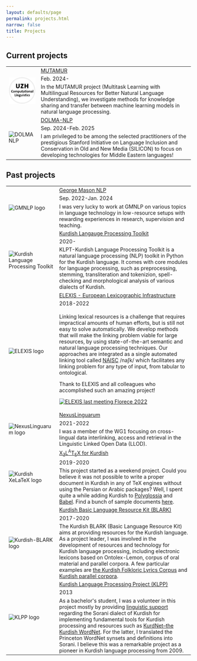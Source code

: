 ```yaml
---
layout: defaults/page
permalink: projects.html
narrow: false
title: Projects
---
```



<html>
<head>
		<style>
		.revcap {
		display: inline-block;
		text-transform: uppercase;
		-webkit-transform: rotateY(180deg);
		-moz-transform: rotateY(180deg);
		-ms-transform: rotateY(180deg);
		transform: rotateY(180deg);
		}
		</style>
</head>

<body>
<h2>Current projects</h2>

<div class="container">
  <div class="row">
    <div class="col-12">
		<table class="table table-image table-responsive">
		  <tbody>
		  	<tr>
		      <td class="w-25" rowspan="3">
			      <img src="/docs/images/CL-UZH-logo.png" class="img-fluid img-thumbnail" alt="CL UZH logo">
		      </td>
		      <td><a href="https://www.cl.uzh.ch/en/research-groups/texttechnologies/research/machine-learning/mutamur.html" target="_blank">MUTAMUR</a></td>
		    </tr>
		      <tr>
			    <td>Feb. 2024-</td>
			  </tr>
			  <tr>
			    <td>In the MUTAMUR project (Multitask Learning with Multilingual Resources for Better Natural Language Understanding), we investigate methods for knowledge sharing and transfer between machine learning models in natural language processing.</td>
			  </tr>
		  	<tr>
		      <td class="w-25" rowspan="3">
			      <img src="https://dolma-nlp.github.io/assets/DOLMA-NLP.png" class="img-fluid img-thumbnail" alt="DOLMA NLP">
		      </td>
		      <td><a href="https://dolma-nlp.github.io/" target="_blank">DOLMA-NLP</a></td>
		    </tr>
		      <tr>
			    <td>Sep. 2024-Feb. 2025</td>
			  </tr>
			  <tr>
			    <td>I am privileged to be among the selected practitioners of the prestigious Stanford Initiative on Language Inclusion and Conservation in Old and New Media (SILICON) to focus on developing technologies for Middle Eastern languages!</td>
			  </tr>
		  </tbody>
		</table>   
    </div>
  </div>
</div>



<h2>Past projects</h2>

<div class="container">
  <div class="row">
    <div class="col-12">
		<table class="table table-image table-responsive">
		  <tbody>
		  	<tr>
		  <td class="w-25" rowspan="3">
			      <img src="/docs/images/gmnlp.png" class="img-fluid img-thumbnail" alt="GMNLP logo">
		      </td>
		      <td><a href="https://nlp.cs.gmu.edu/" target="_blank">George Mason NLP</a></td>
		    </tr>
		      <tr>
			    <td>Sep. 2022-Jan. 2024</td>
			  </tr>
			  <tr>
			    <td>I was very lucky to work at GMNLP on various topics in language technology in low-resource setups with rewarding experiences in research, supervision and teaching.</td>
			  </tr>
			  <tr>
		      <td class="w-25" rowspan="3">
			      <img src="https://raw.githubusercontent.com/sinaahmadi/klpt/master/docs/img/KLPT_logo.png" class="img-fluid img-thumbnail" alt="Kurdish Language Processing Toolkit">
		      </td>
		      <td><a href="https://github.com/sinaahmadi/klpt" target="_blank">Kurdish Langauge Processing Toolkit</a></td>
		    </tr>
		    <tr>
			    <td>2020-</td>
			 </tr>
			  <tr>
			    <td>KLPT-Kurdish Language Processing Toolkit is a natural language processing (NLP) toolkit in Python for the Kurdish language. It comes with core modules for language processing, such as preprocessing, stemming, transliteration and tokenizion, spell-checking and morphological analysis of various dialects of Kurdish.</td>
			  </tr>
		  	<tr>
		      <td class="w-25" rowspan="3">
			      <img src="/docs/images/elexis_logo.jpeg" class="img-fluid img-thumbnail" alt="ELEXIS logo">
		      </td>
		      <td><a href="https://elex.is" target="_blank">ELEXIS - European Lexicographic Infrastructure</a></td>
		    </tr>
		    <tr>
			    <td>2018-2022</td>
			  </tr>
			  <tr>
			    <td>
			    	<p>
			    		Linking lexical resources is a challenge that requires impractical amounts of human efforts, but is still not easy to solve automatically. We develop methods that will make the linking problem viable for large resources, by using state-of-the-art semantic and natural language processing techniques. Our approaches are integrated as a single automated linking tool called <a href="https://github.com/insight-centre/naisc" target="_blank">NAISC</a> /naʃk/ which facilitates any linking problem for any type of input, from tabular to ontological.
						</p>
						<p>Thank to ELEXIS and all colleagues who accomplished such an amazing project!</p>
						<p><a href="/docs/pictures/ELEXIS_last_meeting.jpg" target="_blank"><img src="/docs/pictures/ELEXIS_last_meeting.jpg" class="img-fluid img-thumbnail" alt="ELEXIS last meeting Florece 2022"></a></p>
					</td>
			  </tr>
		  	<tr>
		      <td class="w-25" rowspan="3">
			      <img src="/docs/images/Nexus-Linguarum_Web-Logo-head-08.png" class="img-fluid img-thumbnail" alt="NexusLinguarum logo">
		      </td>
		      <td><a href="https://nexuslinguarum.eu/" target="_blank">NexusLinguarum</a></td>
		    </tr>
		    <tr>
			    <td>2021-2022</td>
			 </tr>
			  <tr>
			    <td>I was a member of the WG1 focusing on cross-lingual data interlinking, access and retrieval in the Linguistic Linked Open Data (LLOD).</td>
			  </tr>
		  	<tr>
		      <td class="w-25" rowspan="3">
			      <img src="/docs/images/Kurdish_XeLaTeX_logo.png" class="img-fluid img-thumbnail" alt="Kurdish XeLaTeX logo">
		      </td>
		      <td><a href="https://kurdishxelatex.github.io/" target="_blank"><span class="latex">X<sub>Ǝ</sub>L<sup>A</sup>T<sub>E</sub>X</span> for Kurdish</a></td>
		    </tr>
		    <tr>
			    <td>2019-2020</td>
			 </tr>
			  <tr>
			    <td>This project started as a weekend project. Could you believe it was not possible to write a proper document in Kurdish in any of TeX engines without using the Persian or Arabic packages? Well, I spent quite a while adding Kurdish to <a href="https://github.com/reutenauer/polyglossia" target="_blank">Polyglossia</a> and <a href="https://github.com/latex3/babel/" target="_blank">Babel</a>. Find a bunch of sample documents <a href="https://github.com/KurdishXeLaTeX/Support" target="_blank">here</a>.</td>
			  </tr>
		    <tr>
		      <td class="w-25" rowspan="3">
			      <img src="/docs/images/kb_logo.png" class="img-fluid img-thumbnail" alt="Kurdish-BLARK logo">
		      </td>
		      <td><a href="https://kurdishblark.github.io/" target="_blank">Kurdish Basic Language Resource Kit (BLARK)</a></td>
		    </tr>
			<tr>
			    <td>2017-2020</td>
			</tr>
			<tr>
			<td>
				The Kurdish BLARK (Basic Language Resource Kit) aims at providing resources for the Kurdish language. As a project leader, I was involved in the development of resources and technology for Kurdish language processing, including electronic lexicons based on Ontolex-Lemon, corpus of oral material and parallel corpora. A few particular examples are <a href="https://kurdishblark.github.io/KurdishLyricsCorpus/" target="_blank">the Kurdish Folkloric Lyrics Corpus</a> and <a href="https://github.com/KurdishBLARK/InterdialectCorpus" target="_blank">Kurdish parallel corpora</a>.</td>
			</tr>
		     <tr>
		      <td class="w-25" rowspan="3">
			      <img src="/docs/images/klpp.jpg" class="img-fluid img-thumbnail" alt="KLPP logo">
		      </td>
		      <td><a href="http://klpp.github.io/" target="_blank">Kurdish Language Processing Project (KLPP)</a></td>
		    </tr>
		    <tr>
			    <td>2013</td>
			</tr>
			<tr>
				<td>As a bachelor's student, I was a volunteer in this project mostly by providing <a href="https://wiki.apertium.org/wiki/Sorani" target="_blank">linguistic support</a> regarding the Sorani dialect of Kurdish for implementing fundamental tools for Kurdish processing and resources such as <a href="https://github.com/klpp/kurdnet" target="_blank">KurdNet–the Kurdish WordNet</a>. For the latter, I translated the Princeton WordNet synsets and definitions into Sorani. I believe this was a remarkable project as a pioneer in Kurdish language processing from 2009.</td>
			</tr>
		  </tbody>
		</table>   
    </div>
  </div>
</div>
 


</body>

